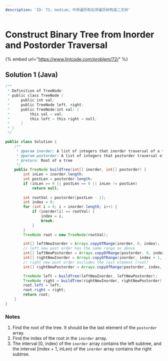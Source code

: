 ```yaml
---
description: 'ID: 72; medium; 中序遍历和后序遍历树构造二叉树'
---
```


# Construct Binary Tree from Inorder and Postorder Traversal

{% embed url="https://www.lintcode.com/problem/72/" %}

## Solution 1 \(Java\)

```java
/**
 * Definition of TreeNode:
 * public class TreeNode {
 *     public int val;
 *     public TreeNode left, right;
 *     public TreeNode(int val) {
 *         this.val = val;
 *         this.left = this.right = null;
 *     }
 * }
 */

public class Solution {
    /**
     * @param inorder: A list of integers that inorder traversal of a tree
     * @param postorder: A list of integers that postorder traversal of a tree
     * @return: Root of a tree
     */
    public TreeNode buildTree(int[] inorder, int[] postorder) {
        int inLen = inorder.length;
        int postLen = postorder.length;
        if (inLen == 0 || postLen == 0 || inLen != postLen)
            return null;
        
        int rootVal = postorder[postLen - 1];
        int index = 0;
        for (int i = 0; i < inorder.length; i++) {
            if (inorder[i] == rootVal) {
                index = i;
                break;
            }
        }
        TreeNode root = new TreeNode(rootVal);

        int[] leftNewInorder = Arrays.copyOfRange(inorder, 0, index);
        // left new post order has the same range as above
        int[] leftNewPostorder = Arrays.copyOfRange(postorder, 0, index);
        int[] rightNewInorder = Arrays.copyOfRange(inorder, index + 1, inLen);
        // right new post order excludes the last element (root)
        int[] rightNewPostorder = Arrays.copyOfRange(postorder, index, postLen - 1);

        TreeNode left = buildTree(leftNewInorder, leftNewPostorder);
        TreeNode right = buildTree(rightNewInorder, rightNewPostorder);
        root.left = left;
        root.right = right;
        return root;
    }
}
```

### Notes

1. Find the root of the tree. It should be the last element of the `postorder` array.
2. Find the index of the root in the `inorder` array.
3. The interval \[0, index\) of the `inorder` array contains the left subtree, and the interval \[index + 1, inLen\) of the `inorder` array contains the right subtree. 

